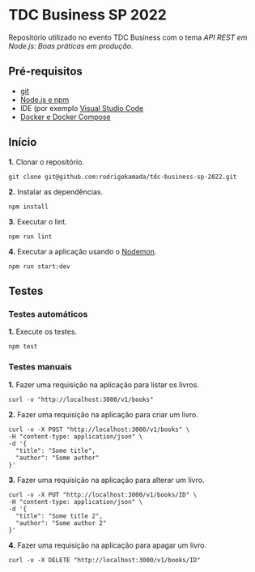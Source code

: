 # TDC Business SP 2022

Repositório utilizado no evento TDC Business com o tema _API REST em Node.js: Boas práticas em produção_.



## Pré-requisitos

* [git](https://git-scm.com/)
* [Node.js e npm](https://nodejs.org/)
* IDE (por exemplo [Visual Studio Code](https://code.visualstudio.com/)
* [Docker e Docker Compose](https://www.docker.com/)



## Início

**1.** Clonar o repositório.

```shell
git clone git@github.com:rodrigokamada/tdc-business-sp-2022.git
```

**2.** Instalar as dependências.

```shell
npm install
```

**3.** Executar o lint.

```shell
npm run lint
```

**4.** Executar a aplicação usando o [Nodemon](https://nodemon.io/).

```shell
npm run start:dev
```



## Testes

### Testes automáticos

**1.** Execute os testes.

```shell
npm test
```


### Testes manuais

**1.** Fazer uma requisição na aplicação para listar os livros.

```shell
curl -v "http://localhost:3000/v1/books"
```

**2.** Fazer uma requisição na aplicação para criar um livro.

```shell
curl -v -X POST "http://localhost:3000/v1/books" \
-H "content-type: application/json" \
-d '{
  "title": "Some title",
  "author": "Some author"
}'
```

**3.** Fazer uma requisição na aplicação para alterar um livro.

```shell
curl -v -X PUT "http://localhost:3000/v1/books/ID" \
-H "content-type: application/json" \
-d '{
  "title": "Some title 2",
  "author": "Some author 2"
}'
```

**4.** Fazer uma requisição na aplicação para apagar um livro.

```shell
curl -v -X DELETE "http://localhost:3000/v1/books/ID"
```
